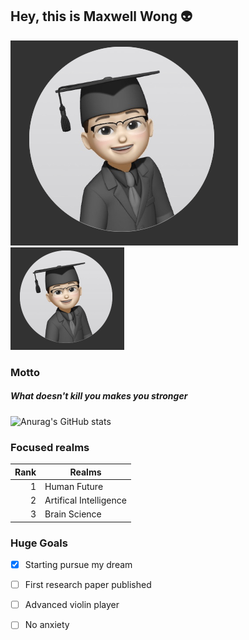 ## Hey, this is Maxwell Wong 👽
![Icon ](icon.jpg)
<img src="icon.jpg" style="zoom:50%;">


### Motto
##### What doesn't kill you makes you stronger

![Anurag's GitHub stats](https://github-readme-stats.vercel.app/api?username=Maxwell-Wong&show_icons=true&theme=algolia)



### Focused realms

| Rank | Realms    |
|-----:|-----------|
|     1| Human Future|
|     2| Artifical Intelligence          |
|     3| Brain Science       |

### Huge Goals
- [x] Starting pursue my dream
- [ ] First research paper published
- [ ] Advanced violin player
- [ ] No anxiety

